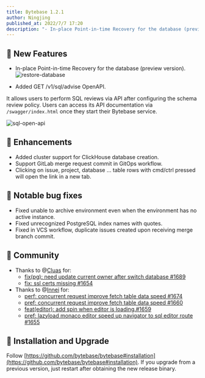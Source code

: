 ```yaml
---
title: Bytebase 1.2.1
author: Ningjing
published_at: 2022/7/7 17:20
description: "- In-place Point-in-time Recovery for the database (preview version). - Added GET /v1/sql/advise OpenAPI."
---
```


## 🚀 New Features

- In-place Point-in-time Recovery for the database (preview version).
  ![restore-database](/changelog/1.2.1/restore-database.webp)

- Added GET /v1/sql/advise OpenAPI.

It allows users to perform SQL reviews via API after configuring the schema review policy. Users can access its API documentation via `/swagger/index.html` once they start their Bytebase service.

![sql-open-api](/changelog/1.2.1/sql-open-api.webp)

## 🎄 Enhancements

- Added cluster support for ClickHouse database creation.
- Support GitLab merge request commit in GitOps workflow.
- Clicking on issue, project, database … table rows with cmd/ctrl pressed will open the link in a new tab.

## 🐞 Notable bug fixes

- Fixed unable to archive environment even when the environment has no active instance.
- Fixed unrecognized PostgreSQL index names with quotes.
- Fixed in VCS workflow, duplicate issues created upon receiving merge branch commit.

## 🎠 Community

- Thanks to @[Cluas](https://github.com/Cluas) for:
  - [fix(pg): need update current owner after switch database #1689](https://github.com/bytebase/bytebase/pull/1689)
  - [fix: ssl certs missing #1654](https://github.com/bytebase/bytebase/pull/1654)
- Thanks to @[Innei](https://github.com/Innei) for:
  - [perf: concurrent request improve fetch table data speed #1674](https://github.com/bytebase/bytebase/pull/1674)
  - [pref: concurrent request improve fetch table data speed #1660](https://github.com/bytebase/bytebase/pull/1660)
  - [feat(editor): add spin when editor is loading.#1659](https://github.com/bytebase/bytebase/pull/1659)
  - [pref: lazyload monaco editor speed up navigator to sql editor route #1655](https://github.com/bytebase/bytebase/pull/1655)

## 📕 Installation and Upgrade

Follow [https://github.com/bytebase/bytebase#installation](https://github.com/bytebase/bytebase#installation). If you upgrade from a previous version, just restart after obtaining the new release binary.
